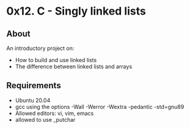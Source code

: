 # 0x12. C - Singly linked lists
## About
An introductory project on:
- How to build and use linked lists
- The difference between linked lists and arrays

## Requirements
- Ubuntu 20.04
- gcc using the options -Wall -Werror -Wextra -pedantic -std=gnu89
- Allowed editors: vi, vim, emacs
- allowed to use _putchar

